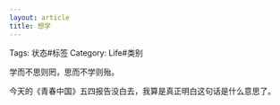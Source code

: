 ```yaml
---
layout: article
title: 想学
---
```

Tags: 状态#标签
Category: Life#类别


学而不思则罔，思而不学则殆。

<!--more-->

今天的《青春中国》五四报告没白去，我算是真正明白这句话是什么意思了。
